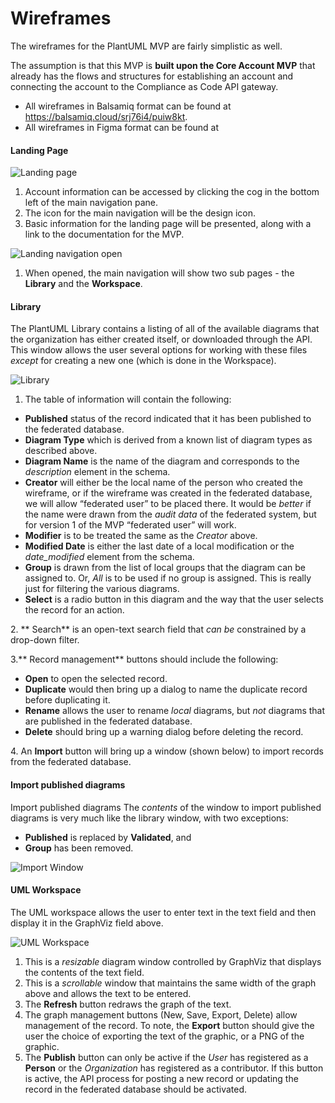 # Wireframes

The wireframes for the PlantUML MVP are fairly simplistic as well.

The assumption is that this MVP is **built upon the Core Account MVP** that already has the flows and structures for establishing an account and connecting the account to the Compliance as Code API gateway.

* All wireframes in Balsamiq format can be found at https://balsamiq.cloud/srj76i4/puiw8kt.
* All wireframes in Figma format can be found at

#### Landing Page

![Landing page](https://www.complianceascode.net/wp-content/uploads/2021/10/UML-Landing-Page-Default.png)

1. Account information can be accessed by clicking the cog in the bottom left of the main navigation pane.
2. The icon for the main navigation will be the design icon.
3. Basic information for the landing page will be presented, along with a link to the documentation for the MVP.

![Landing navigation open](https://www.complianceascode.net/wp-content/uploads/2021/10/UML-Landing-Page-Navigation-Open.png)

1. When opened, the main navigation will show two sub pages - the **Library** and the **Workspace**.

#### Library

The PlantUML Library contains a listing of all of the available diagrams that the organization has either created itself, or downloaded through the API. This window allows the user several options for working with these files _except_ for creating a new one (which is done in the Workspace).&#x20;



![Library](https://www.complianceascode.net/wp-content/uploads/2021/10/UML-Library.png)

1. The table of information will contain the following:

* **Published** status of the record indicated that it has been published to the federated database.
* **Diagram Type** which is derived from a known list of diagram types as described above.
* **Diagram Name** is the name of the diagram and corresponds to the _description_ element in the schema.
* **Creator** will either be the local name of the person who created the wireframe, or if the wireframe was created in the federated database, we will allow “federated user” to be placed there. It would be _better_ if the name were drawn from the _audit data_ of the federated system, but for version 1 of the MVP “federated user” will work.
* **Modifier** is to be treated the same as the _Creator_ above.
* **Modified Date** is either the last date of a local modification or the _‌date\_modified_ element from the schema.
* **Group** is drawn from the list of local groups that the diagram can be assigned to. Or, _All_ is to be used if no group is assigned. This is really just for filtering the various diagrams.
* **Select** is a radio button in this diagram and the way that the user selects the record for an action.

2\. ** Search** is an open-text search field that _can be_ constrained by a drop-down filter.

3.** Record management** buttons should include the following:

* **Open** to open the selected record.
* **Duplicate** would then bring up a dialog to name the duplicate record before duplicating it.
* **Rename** allows the user to rename _local_ diagrams, but _not_ diagrams that are published in the federated database.
* **Delete** should bring up a warning dialog before deleting the record.

4\. An **Import** button will bring up a window (shown below) to import records from the federated database.

#### Import published diagrams

Import published diagrams The _contents_ of the window to import published diagrams is very much like the library window, with two exceptions:

* **Published** is replaced by **Validated**, and
* **Group** has been removed.

![Import Window](https://www.complianceascode.net/wp-content/uploads/2021/10/Import-Published-Diagrams-1.png)

#### UML Workspace

The UML workspace allows the user to enter text in the text field and then display it in the GraphViz field above.

![UML Workspace](https://www.complianceascode.net/wp-content/uploads/2021/10/UML-Workspace.png)

1. This is a _resizable_ diagram window controlled by GraphViz that displays the contents of the text field.
2. This is a _scrollable_ window that maintains the same width of the graph above and allows the text to be entered.
3. The **Refresh** button redraws the graph of the text.
4. The graph management buttons (New, Save, Export, Delete) allow management of the record. To note, the **Export** button should give the user the choice of exporting the text of the graphic, or a PNG of the graphic.
5. The **Publish** button can only be active if the _User_ has registered as a **Person** or the _Organization_ has registered as a contributor. If this button is active, the API process for posting a new record or updating the record in the federated database should be activated.
